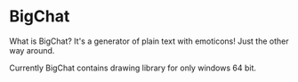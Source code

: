 # BigChat

What is BigChat?
It's a generator of plain text with emoticons! Just the other way around.

Currently BigChat contains drawing library for only windows 64 bit.

